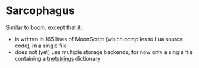 <!-- vim: set ft=pandoc: -->

# Sarcophagus

Similar to [boom](https://github.com/holman/boom), except that it:

* is written in 165 lines of MoonScript (which compiles to Lua source code), in a single file
* does not (yet) use multiple storage backends, for now only a single file containing a [tnetstrings](http://tnetstrings.org) dictionary

